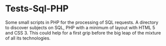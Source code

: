 # Tests-Sql-PHP

Some small scripts in PHP for the processing of SQL requests. 
A directory to discover subjects on SQL, PHP with a minimum of layout with HTML 5 and CSS 3. 
This could help for a first grip before the big leap of the mixture of all its technologies.
